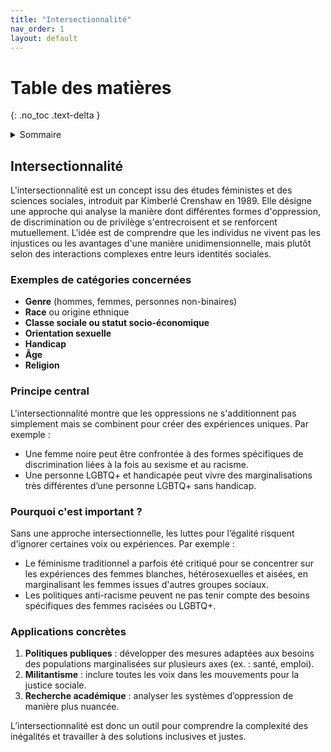```yaml
---
title: "Intersectionnalité"
nav_order: 1
layout: default
---
```



# Table des matières
{: .no_toc .text-delta }

<details markdown="block">
  <summary>Sommaire</summary>
  {: .text-delta }

1. Sommaire
{:toc}
</details>

## Intersectionnalité

L'intersectionnalité est un concept issu des études féministes et des sciences sociales, introduit par Kimberlé Crenshaw en 1989. Elle désigne une approche qui analyse la manière dont différentes formes d'oppression, de discrimination ou de privilège s'entrecroisent et se renforcent mutuellement. L'idée est de comprendre que les individus ne vivent pas les injustices ou les avantages d'une manière unidimensionnelle, mais plutôt selon des interactions complexes entre leurs identités sociales.

### Exemples de catégories concernées

- **Genre** (hommes, femmes, personnes non-binaires)
- **Race** ou origine ethnique
- **Classe sociale ou statut socio-économique**
- **Orientation sexuelle**
- **Handicap**
- **Âge**
- **Religion**

### Principe central

L'intersectionnalité montre que les oppressions ne s'additionnent pas simplement mais se combinent pour créer des expériences uniques. Par exemple :

- Une femme noire peut être confrontée à des formes spécifiques de discrimination liées à la fois au sexisme et au racisme.
- Une personne LGBTQ+ et handicapée peut vivre des marginalisations très différentes d’une personne LGBTQ+ sans handicap.

### Pourquoi c'est important ?

Sans une approche intersectionnelle, les luttes pour l’égalité risquent d’ignorer certaines voix ou expériences. Par exemple :

- Le féminisme traditionnel a parfois été critiqué pour se concentrer sur les expériences des femmes blanches, hétérosexuelles et aisées, en marginalisant les femmes issues d'autres groupes sociaux.
- Les politiques anti-racisme peuvent ne pas tenir compte des besoins spécifiques des femmes racisées ou LGBTQ+.

### Applications concrètes

1. **Politiques publiques** : développer des mesures adaptées aux besoins des populations marginalisées sur plusieurs axes (ex. : santé, emploi).
2. **Militantisme** : inclure toutes les voix dans les mouvements pour la justice sociale.
3. **Recherche académique** : analyser les systèmes d’oppression de manière plus nuancée.

L’intersectionnalité est donc un outil pour comprendre la complexité des inégalités et travailler à des solutions inclusives et justes.
